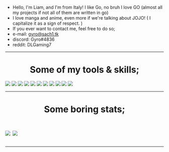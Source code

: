 + Hello, I'm Liam, and I'm from Italy! I like Go, no bruh I love GO 
  (almost all my projects if not all of them are written in go)
+ I love manga and anime, even more if we're talking about JOJO! ( I capitalize it as a sign of respect. )
+ If you ever want to contact me, feel free to do so;
+ e-mail: gyro@sach1.tk
+ discord: Gyro#4836
+ reddit: DLGaming7

---

<h1 align="center">Some of my tools & skills;</h1>
<div>
<img src="https://img.shields.io/badge/go%20-%23323330.svg?&style=for-the-badge&logo=go&logoColor=%23F7DF1E"/>
<img src="https://img.shields.io/badge/c-sharp%20-%2343853D.svg?&style=for-the-badge&logo=c-sharp&logoColor=white"/>
<img src="https://img.shields.io/badge/swift%20-%23007ACC.svg?&style=for-the-badge&logo=swift&logoColor=white"/>
<img src="https://img.shields.io/badge/java-%23ED8B00.svg?&style=for-the-badge&logo=java&logoColor=white"/>
<img src="https://img.shields.io/badge/git%20-%23F05033.svg?&style=for-the-badge&logo=git&logoColor=white"/>
<img src="https://img.shields.io/badge/github%20-%23121011.svg?&style=for-the-badge&logo=github&logoColor=white"/>
<img src="https://img.shields.io/static/v1?label=IDE&message=IntelliJ%20IDEA&color=orange&logo=intellij-idea&style=for-the-badge&logoColor=coral">
<img src="https://img.shields.io/static/v1?&label=Distro&message=Feren&color=blue&logo=feren%20linux&style=for-the-badge&logoColor=light%20blue">
<img src="https://img.shields.io/static/v1?label=Shell&message=ZSH&color=black&logo=gnu-bash&style=for-the-badge&logoColor=white">
<img src="https://img.shields.io/static/v1?label=Editor&message=Vim&color=green&logo=vim&style=for-the-badge&logoColor=green">
<img src="https://img.shields.io/static/v1?&label=Software&message=Docker&color=blue&logo=docker&style=for-the-badge&logoColor=light%20blue">
</div>

---

<h1 align="center">Some boring stats;<h1>

<a href="https://github.com/ya-sach1/ya-sach1">
   <img align="center" src="https://github-readme-stats.vercel.app/api/top-langs/?username=ya-sach1&hide=shell,lua,vim%20script,dockerfile,javascript&hide_border=true"/></a>
<a href="https://github.com/ya-sach1/ya-sach1">
  <img align="center" src="https://github-readme-stats.vercel.app/api?username=ya-sach1&hide_border=true&show_icons=true&count_private=true&langs_count=10"/>
</a>

---
